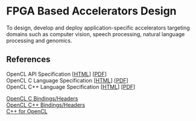 # FPGA Based Accelerators Design
To design, develop and deploy application-specific accelerators targeting domains such as computer vision, speech processing, natural language processing and genomics.

## References
OpenCL API Specification [[HTML](https://www.khronos.org/registry/OpenCL/specs/3.0-unified/html/OpenCL_API.html)] [[PDF](https://www.khronos.org/registry/OpenCL/specs/3.0-unified/pdf/OpenCL_API.pdf)]  
OpenCL C Language Specification [[HTML](https://www.khronos.org/registry/OpenCL/specs/3.0-unified/html/OpenCL_C.html)] [[PDF](https://www.khronos.org/registry/OpenCL/specs/3.0-unified/pdf/OpenCL_C.pdf)]  
OpenCL C++ Language Specification [[HTML](https://www.khronos.org/registry/OpenCL/specs/2.2/html/OpenCL_Cxx.html)] [[PDF](https://www.khronos.org/registry/OpenCL/specs/2.2/pdf/OpenCL_Cxx.pdf)]

[OpenCL C Bindings/Headers](https://github.com/KhronosGroup/OpenCL-Headers)  
[OpenCL C++ Bindings/Headers](https://github.com/KhronosGroup/OpenCL-CLHPP)  
[C++ for OpenCL](https://www.khronos.org/opencl/assets/CXX_for_OpenCL.html)  



